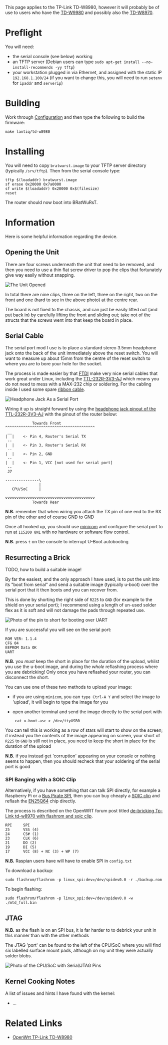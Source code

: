 This page applies to the TP-Link TD-W8980, however it will probably be of use to users who have the [TD-W9980](http://wiki.openwrt.org/toh/tp-link/td-w9980) and possibly also the [TD-W8970](http://wiki.openwrt.org/toh/tp-link/td-w8970).

# Preflight

You will need:
 * the serial console (see below) working
 * an TFTP server (Debian users can type `sudo apt-get install --no-install-recommends -yy tftp`)
 * your workstation plugged in via Ethernet, and assigned with the static IP `192.168.1.100/24` (if you want to change this, you will need to run `setenv` for `ipaddr` and `serverip`)

# Building

Work through [Configuration](../../../README.md#configuration) and then type the following to build the firmware:

    make lantiq/td-w8980

# Installing

You will need to copy `bratwurst.image` to your TFTP server directory (typically `/srv/tftp`).  Then from the serial console type:

    tftp $(loadaddr) bratwurst.image
    sf erase 0x20000 0x7a0000
    sf write $(loadaddr) 0x20000 0x$(filesize)
    reset

The router should now boot into BRatWuRsT.

# Information

Here is some helpful information regarding the device.

## Opening the Unit

There are four screws underneath the unit that need to be removed, and then you need to use a thin flat screw driver to pop the clips that fortunately give way easily without snapping.

![The Unit Opened](http://www.mediafire.com/convkey/6e26/7r7ns40xjd3rq4hfg.jpg "The Unit Opened")

In total there are nine clips, three on the left, three on the right, two on the front and one (hard to see in the above photo) at the centre rear.

The board is not fixed to the chassis, and can just be easily lifted out (and put back in) by carefully lifting the front and sliding out; take not of the structs that the screws went into that keep the board in place.

## Serial Cable

The serial port mod I use is to place a standard stereo 3.5mm headphone jack onto the back of the unit immediately above the reset switch.  You will want to measure up about 15mm from the centre of the reset switch to where you are to bore your hole for the socket.

The process is made easier by that [FTDI](http://ftdichip.com/) make very nice serial cables that work great under Linux, including the [TTL-232R-3V3-AJ](http://www.ftdichip.com/Products/Cables/USBTTLSerial.htm) which means you do not need to mess with a MAX-232 chip or soldering.  For the cabling inside I used some spare [ribbon cable](http://en.wikipedia.org/wiki/Ribbon_cable).

![Headphone Jack As a Serial Port](serial.jpeg "Headphone Jack As a Serial Port")

Wiring it up is straight forward by using the [headphone jack pinout of the TTL-232R-3V3-AJ](http://www.ftdichip.com/Images/TTL-232R-AJ%20pinout.jpg) with the pinout of the router below:

                Towards Front
    ^^^^^^^^^^^^^^^^^^^^^^^^^^^^^^^^^^^^^^^^
     __
    |  |    <- Pin 4, Router's Serial TX
     --
    |  |    <- Pin 3, Router's Serial RX
     --
    |  |    <- Pin 2, GND
     --
    |  |    <- Pin 1, VCC [not used for serial port]
     --
     J7
    
    ---------------\
                   |
       CPU/SoC     |
    
    vvvvvvvvvvvvvvvvvvvvvvvvvvvvvvvvvvvvvvvv
                Towards Rear

**N.B.** remember that when wiring you attach the TX pin of one end to the RX pin of the other and of course GND to GND

Once all hooked up, you should use [minicom](http://alioth.debian.org/projects/minicom/) and configure the serial port to run at `115200 8N1` with *no* hardware or software flow control.

**N.B.** press `t` on the console to interrupt U-Boot autobooting

## Resurrecting a Brick

TODO, how to build a suitable image!

By far the easiest, and the only approach I have used, is to put the unit into its "boot from serial" and send a suitable image (typically u-boot) over the serial port that it then boots and you can recover from.

This is done by shorting the right side of `R225` to `GND` (for example to the shield on your serial port); I recommend using a length of un-used solder flex as it is soft and will not damage the pads through repeated use.

![Photo of the pin to short for booting over UART](tp-link_w8980v1_boot_sel.jpg "Photo of the pin to short for booting over UART")

If you are successful you will see on the serial port:

    ROM VER: 1.1.4
    CFG 04
    EEPROM Data OK
    UART

**N.B.** you *must* keep the short in place for the duration of the upload, whilst you use the u-boot image, and during the *whole* reflashing process where you are debricking!  Only once you have reflashed your router, you can disconnect the short.

You can use one of these two methods to upload your image:

 - if you are using `minicom`, you can `type Ctrl-A Y` and select the image to 'upload', it will begin to type the image for you
 - open another terminal and send the image directly to the serial port with

        cat u-boot.asc > /dev/ttyUSB0

You can tell this is working as a row of stars will start to show on the screen; if instead you the contents of the image appearing on screen, your short of `R225` to `GND` is still not in place, you need to keep the short in place for the duration of the upload

**N.B.** if you instead get 'corruption' appearing on your console or nothing seems to happen, then you should recheck that your soldering of the serial port is good

### SPI Banging with a SOIC Clip

Alternatively, if you have something that can talk SPI directly, for example a Raspberry Pi or a [Bus Pirate SPI](http://dangerousprototypes.com/docs/Bus_Pirate), then you can buy cheaply a [SOIC clip](http://www.amazon.com/Signstek-SOIC8-Socket-Adpter-Programmer/dp/B00V9QNAC4/) and reflash the [EN25Q64](http://www.eonssi.com/upfile/p2009111114954.pdf) chip directly.

The process is described on the OpenWRT forum post titled [de-bricking Tp-Link td-w8970 with flashrom and soic clip](https://forum.openwrt.org/viewtopic.php?pid=279395).

    RPI     SPI
    25      VSS (4)
    24      CS# (1)
    23      CLK (6)
    21      DO (2)
    19      DI (5)
    17      VCC (8) + NC (3) + WP (7)

**N.B.** Raspian users have will have to enable SPI in `config.txt`

To download a backup:

    sudo flashrom/flashrom -p linux_spi:dev=/dev/spidev0.0 -r ./backup.rom

To begin flashing:

    sudo flashrom/flashrom -p linux_spi:dev=/dev/spidev0.0 -w ./mtd_full.bin

## JTAG

**N.B.** as the flash is on an SPI bus, it is far harder to to debrick your unit in this manner than with the other methods

The JTAG 'port' can be found to the left of the CPU/SoC where you will find six labelled surface mount pads, although on my unit they were actually solder blobs.

![Photo of the CPU/SoC with Serial/JTAG Pins](guts.jpeg "Photo of the CPU/SoC with Serial/JTAG Pins")

## Kernel Cooking Notes

A list of issues and hints I have found with the kernel:

 * ...

# Related Links

 * [OpenWrt TP-Link TD-W8980](http://wiki.openwrt.org/toh/tp-link/td-w8980)

